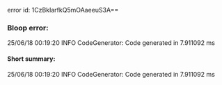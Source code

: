 error id: 1CzBkIarfkQ5mOAaeeuS3A==
### Bloop error:

25/06/18 00:19:20 INFO CodeGenerator: Code generated in 7.911092 ms
#### Short summary: 

25/06/18 00:19:20 INFO CodeGenerator: Code generated in 7.911092 ms
